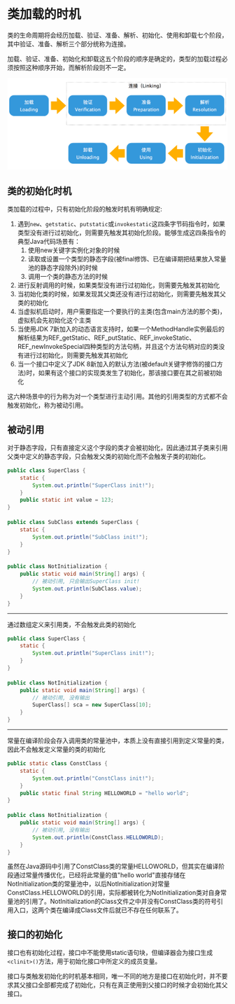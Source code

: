 # 类加载的时机

类的生命周期将会经历加载、验证、准备、解析、初始化、使用和卸载七个阶段，其中验证、准备、解析三个部分统称为连接。

加载、验证、准备、初始化和卸载这五个阶段的顺序是确定的，类型的加载过程必须按照这种顺序开始，而解析阶段则不一定。

![](../img/load.png)

## 类的初始化时机

类加载的过程中，只有初始化阶段的触发时机有明确规定:

1. 遇到`new`、`getstatic`、`putstatic`或`invokestatic`这四条字节码指令时，如果类型没有进行过初始化，则需要先触发其初始化阶段。能够生成这四条指令的典型Java代码场景有：
    1. 使用new关键字实例化对象的时候
    2. 读取或设置一个类型的静态字段(被final修饰、已在编译期把结果放入常量池的静态字段除外)的时候
    3. 调用一个类的静态方法的时候
2. 进行反射调用的时候，如果类型没有进行过初始化，则需要先触发其初始化
3. 当初始化类的时候，如果发现其父类还没有进行过初始化，则需要先触发其父类的初始化
4. 当虚拟机启动时，用户需要指定一个要执行的主类(包含main方法的那个类)，虚拟机会先初始化这个主类
5. 当使用JDK 7新加入的动态语言支持时，如果一个MethodHandle实例最后的解析结果为REF_getStatic、REF_putStatic、REF_invokeStatic、REF_newInvokeSpecial四种类型的方法句柄，并且这个方法句柄对应的类没有进行过初始化，则需要先触发其初始化
6. 当一个接口中定义了JDK 8新加入的默认方法(被default关键字修饰的接口方法)时，如果有这个接口的实现类发生了初始化，那该接口要在其之前被初始化

这六种场景中的行为称为对一个类型进行主动引用。其他的引用类型的方式都不会触发初始化，称为被动引用。

## 被动引用

对于静态字段，只有直接定义这个字段的类才会被初始化，因此通过其子类来引用父类中定义的静态字段，只会触发父类的初始化而不会触发子类的初始化。

```java
public class SuperClass {
    static {
        System.out.println("SuperClass init!");
    }
    public static int value = 123;
}

public class SubClass extends SuperClass {
    static {
        System.out.println("SubClass init!");
    }
}

public class NotInitialization {
    public static void main(String[] args) {
        // 被动引用, 只会输出SuperClass init!
        System.out.println(SubClass.value);
    }
}
```

---

通过数组定义来引用类，不会触发此类的初始化

```java
public class SuperClass {
    static {
        System.out.println("SuperClass init!");
    }
}

public class NotInitialization {
    public static void main(String[] args) {
        // 被动引用, 没有输出
        SuperClass[] sca = new SuperClass[10];
    }
}
```

---

常量在编译阶段会存入调用类的常量池中，本质上没有直接引用到定义常量的类，因此不会触发定义常量的类的初始化

```java
public static class ConstClass {
    static {
        System.out.println("ConstClass init!");
    }
    public static final String HELLOWORLD = "hello world";
}

public class NotInitialization {
    public static void main(String[] args) {
        // 被动引用, 没有输出
        System.out.println(ConstClass.HELLOWORLD);
    }
}
```

虽然在Java源码中引用了ConstClass类的常量HELLOWORLD，但其实在编译阶段通过常量传播优化，已经将此常量的值"hello world"直接存储在NotInitialization类的常量池中，以后NotInitialization对常量ConstClass.HELLOWORLD的引用，实际都被转化为NotInitialization类对自身常量池的引用了。NotInitialization的Class文件之中并没有ConstClass类的符号引用入口，这两个类在编译成Class文件后就已不存在任何联系了。

## 接口的初始化

接口也有初始化过程，接口中不能使用static语句块，但编译器会为接口生成`<clinit>()`方法，用于初始化接口中所定义的成员变量。

接口与类触发初始化的时机基本相同，唯一不同的地方是接口在初始化时，并不要求其父接口全部都完成了初始化，只有在真正使用到父接口的时候才会初始化其父接口。
